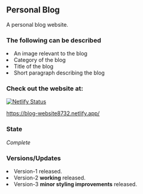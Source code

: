 <h2>Personal Blog</h2>
A personal blog website.

<h3>The following can be described</h3>
<li>An image relevant to the blog</li>
<li>Category of the blog</li>
<li>Title of the blog</li>
<li>Short paragraph describing the blog</li>

<h3>Check out the website at:</h3>

[![Netlify Status](https://api.netlify.com/api/v1/badges/2908d5dd-7c0c-4f78-aa51-51534f07b053/deploy-status)](https://app.netlify.com/sites/blog-website8732/deploys)

https://blog-website8732.netlify.app/

<h3>State</h3>
<em>Complete</em>

<h3>Versions/Updates</h3>
<li>Version-1 released.</li>
<li>Version-2 <strong>working</strong> released.</li>
<li>Version-3 <strong>minor styling improvements</strong> released.</li>
